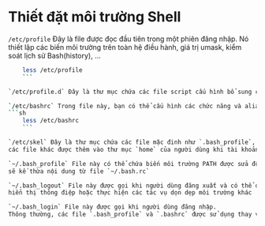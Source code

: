 # Thiết đặt môi trường Shell

`/etc/profile` Đây là file được đọc đầu tiên trong một phiên đăng nhập.
Nó thiết lập các biến môi trường trên toàn hệ điều hành, giá trị umask, kiểm soát lịch sử Bash(history), ...
```sh
	less /etc/profile
	```

`/etc/profile.d` Đây là thư mục chứa các file script cấu hình bổ sung cho Bash

`/etc/bashrc` Trong file này, bạn có thể cấu hình các chức năng và alias trên toàn hệ thống
```sh
	less /etc/bashrc
	```

`/etc/skel` Đây là thư mục chứa các file mặc đinh như `.bash_profile`, `.bashrc` và 
các file khác được thêm vào thư mục `home` của người dùng khi tài khoản được tạo trên HĐH

`~/.bash_profile` File này có thể chứa biến môi trường PATH được sửa đổi của người dùng và 
sẽ kế thừa nội dung từ file `~/.bash.rc`

`~/.bash_logout` File này được gọi khi người dùng đăng xuất và có thể được sử dụng để tắt ứng dụng, 
hiển thị thông điệp hoặc thực hiện các tác vụ dọn dẹp môi trường khác

`~/.bash_login` File này được gọi khi người dùng đăng nhập. 
Thông thường, các file `.bash_profile` và `.bashrc` được sử dụng thay vì file này

